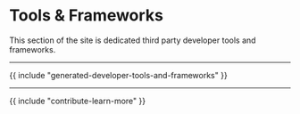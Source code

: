 # Tools & Frameworks

This section of the site is dedicated third party developer tools and frameworks.

---

{{ include "generated-developer-tools-and-frameworks" }}

---

{{ include "contribute-learn-more" }}

